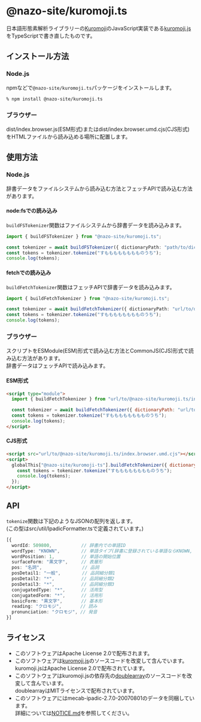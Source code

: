 # @nazo-site/kuromoji.ts

日本語形態素解析ライブラリーの[Kuromoji]のJavaScript実装である[kuromoji.js]をTypeScriptで書き直したものです。

## インストール方法

### Node.js

npmなどで`@nazo-site/kuromoji.ts`パッケージをインストールします。

```shell
% npm install @nazo-site/kuromoji.ts
```

### ブラウザー

dist/index.browser.js(ESM形式)またはdist/index.browser.umd.cjs(CJS形式)をHTMLファイルから読み込める場所に配置します。

## 使用方法

### Node.js

辞書データをファイルシステムから読み込む方法とフェッチAPIで読み込む方法があります。

#### node:fsでの読み込み

`buildFSTokenizer`関数はファイルシステムから辞書データを読み込みます。

```typescript
import { buildFSTokenizer } from "@nazo-site/kuromoji.ts";

const tokenizer = await buildFSTokenizer({ dictionaryPath: "path/to/dictionary/dir/" });
const tokens = tokenizer.tokenize("すもももももももものうち");
console.log(tokens);
```

#### fetchでの読み込み

`buildFetchTokenizer`関数はフェッチAPIで辞書データを読み込みます。

```typescript
import { buildFetchTokenizer } from "@nazo-site/kuromoji.ts";

const tokenizer = await buildFetchTokenizer({ dictionaryPath: "url/to/dictionary/dir/" });
const tokens = tokenizer.tokenize("すもももももももものうち");
console.log(tokens);
```

### ブラウザー

スクリプトをESModule(ESM)形式で読み込む方法とCommonJS(CJS)形式で読み込む方法があります。\
辞書データはフェッチAPIで読み込みます。

#### ESM形式

```html
<script type="module">
  import { buildFetchTokenizer } from "url/to/@nazo-site/kuromoji.ts/index.browser.js";

  const tokenizer = await buildFetchTokenizer({ dictionaryPath: "url/to/dictionary/dir/" });
  const tokens = tokenizer.tokenize("すもももももももものうち");
  console.log(tokens);
</script>
```

#### CJS形式

```html
<script src="url/to/@nazo-site/kuromoji.ts/index.browser.umd.cjs"></script>
<script>
  globalThis["@nazo-site/kuromoji-ts"].buildFetchTokenizer({ dictionaryPath: "url/to/dictionary/dir/" }).then((tokenizer) => {
    const tokens = tokenizer.tokenize("すもももももももものうち");
    console.log(tokens);
  });
</script>
```

## API

`tokenize`関数は下記のようなJSONの配列を返します。\
(この型はsrc/util/IpadicFormatter.tsで定義されています。)

```typescript
[{
  wordId: 509800,           // 辞書内での単語ID
  wordType: "KNOWN",        // 単語タイプ(辞書に登録されている単語ならKNOWN, 未知語ならUNKNOWN)
  wordPosition: 1,          // 単語の開始位置
  surfaceForm: "黒文字",     // 表層形
  pos: "名詞",               // 品詞
  posDetail1: "一般",        // 品詞細分類1
  posDetail2: "*",          // 品詞細分類2
  posDetail3: "*",          // 品詞細分類3
  conjugatedType: "*",      // 活用型
  conjugatedForm: "*",      // 活用形
  basicForm: "黒文字",       // 基本形
  reading: "クロモジ",       // 読み
  pronunciation: "クロモジ", // 発音
}]
```

## ライセンス

* このソフトウェアはApache License 2.0で配布されます。
* このソフトウェアは[kuromoji.js]のソースコードを改変して含んでいます。\
  kuromoji.jsはApache License 2.0で配布されています。
* このソフトウェアはkuromoji.jsの依存先の[doublearray]のソースコードを改変して含んでいます。\
  doublearrayはMITライセンスで配布されています。
* このソフトウェアにはmecab-ipadic-2.7.0-20070801のデータを同梱しています。\
  詳細については[NOTICE.md](NOTICE.md)を参照してください。

[Kuromoji]: https://www.atilika.com/ja/kuromoji/
[kuromoji.js]: https://github.com/takuyaa/kuromoji.js
[doublearray]: https://github.com/takuyaa/doublearray
